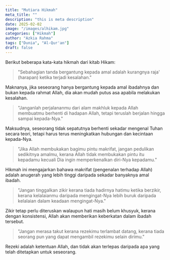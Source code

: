 ```yaml
---
title: "Mutiara Hikmah"
meta_title: ""
description: "this is meta description"
date: 2025-02-02
image: "/images/alhikam.jpg"
categories: ["Hikmah"]
author: "Azkia Rahma"
tags: ["Dunia", "Al-Qur'an"]
draft: false
---
```

Berikut beberapa kata-kata hikmah dari kitab Hikam:
> "Sebahagian tanda bergantung kepada amal adalah kurangnya raja' (harapan) ketika terjadi kesalahan."

Maknanya, jika seseorang hanya bergantung kepada amal ibadahnya dan bukan kepada rahmat Allah, dia akan mudah putus asa apabila melakukan kesalahan.

> "Janganlah perjalananmu dari alam makhluk kepada Allah membuatmu berhenti di hadapan Allah, tetapi teruslah berjalan hingga sampai kepada-Nya."

Maksudnya, seseorang tidak sepatutnya berhenti sekadar mengenal Tuhan secara teori, tetapi harus terus meningkatkan hubungan dan kecintaan kepada-Nya.

> "Jika Allah membukakan bagimu pintu makrifat, jangan pedulikan sedikitnya amalmu, kerana Allah tidak membukakan pintu itu kepadamu kecuali Dia ingin memperkenalkan diri-Nya kepadamu."

Hikmah ini mengajarkan bahawa makrifat (pengenalan terhadap Allah) adalah anugerah yang lebih tinggi daripada sekadar banyaknya amal ibadah.

> "Jangan tinggalkan zikir kerana tiada hadirnya hatimu ketika berzikir, kerana kelalaianmu daripada mengingat-Nya lebih buruk daripada kelalaian dalam keadaan mengingat-Nya."

Zikir tetap perlu diteruskan walaupun hati masih belum khusyuk, kerana dengan konsistensi, Allah akan memberikan keberkatan dalam ibadah tersebut.

> "Jangan merasa takut kerana rezekimu terlambat datang, kerana tiada seorang pun yang dapat mengambil rezekimu selain dirimu."

Rezeki adalah ketentuan Allah, dan tidak akan terlepas daripada apa yang telah ditetapkan untuk seseorang.
